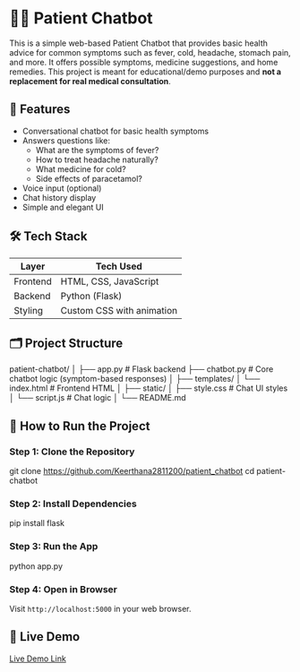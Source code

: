 # 👩‍⚕️ Patient Chatbot

This is a simple web-based Patient Chatbot that provides basic health advice for common symptoms such as fever, cold, headache, stomach pain, and more. It offers possible symptoms, medicine suggestions, and home remedies. This project is meant for educational/demo purposes and **not a replacement for real medical consultation**.



## 🌟 Features

- Conversational chatbot for basic health symptoms
- Answers questions like:
  - What are the symptoms of fever?
  - How to treat headache naturally?
  - What medicine for cold?
  - Side effects of paracetamol?
- Voice input (optional)
- Chat history display
- Simple and elegant UI


## 🛠️ Tech Stack

| Layer       | Tech Used              |
|------------|------------------------|
| Frontend   | HTML, CSS, JavaScript  |
| Backend    | Python (Flask)         |
| Styling    | Custom CSS with animation |




## 🗂️ Project Structure



patient-chatbot/
│
├── app.py                 # Flask backend
├── chatbot.py             # Core chatbot logic (symptom-based responses)
│
├── templates/
│   └── index.html         # Frontend HTML
│
├── static/
│   ├── style.css          # Chat UI styles
│   └── script.js          # Chat logic
│
└── README.md


## 🚀 How to Run the Project

### Step 1: Clone the Repository

git clone https://github.com/Keerthana2811200/patient_chatbot
cd patient-chatbot


### Step 2: Install Dependencies


pip install flask


### Step 3: Run the App


python app.py


### Step 4: Open in Browser

Visit `http://localhost:5000` in your web browser.



## 🔗 Live Demo

[Live Demo Link](https://your-live-demo-link-if-hosted.com)



